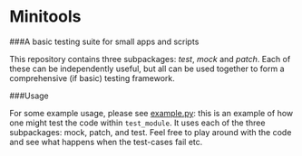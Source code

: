 Minitools
==========

###A basic testing suite for small apps and scripts

This repository contains three subpackages: *test*, *mock* and *patch*. Each of these
can be independently useful, but all can be used together to form a comprehensive (if
basic) testing framework.

###Usage

For some example usage, please see [example.py](example.py): this is an example of how one
might test the code within `test_module`. It uses each of the three subpackages: mock,
patch, and test. Feel free to play around with the code and see what happens when the
test-cases fail etc.

